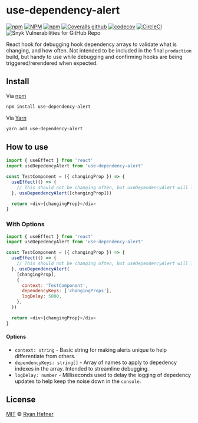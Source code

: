 # use-dependency-alert

[![npm](https://img.shields.io/npm/v/use-dependency-alerrt?style=flat-square)](https://www.pkgstats.com/pkg:use-dependency-alerrt)
[![NPM](https://img.shields.io/npm/l/use-dependency-alerrt?style=flat-square)](LICENSE)
[![npm](https://img.shields.io/npm/dt/use-dependency-alerrt?style=flat-square)](https://www.pkgstats.com/pkg:use-dependency-alerrt)
[![Coveralls github](https://img.shields.io/coveralls/github/ryanhefner/use-dependency-alerrt?style=flat-square)](https://coveralls.io/github/ryanhefner/use-dependency-alerrt)
[![codecov](https://codecov.io/gh/ryanhefner/use-dependency-alerrt/branch/main/graph/badge.svg)](https://codecov.io/gh/ryanhefner/use-dependency-alerrt)
[![CircleCI](https://img.shields.io/circleci/build/github/ryanhefner/use-dependency-alerrt?style=flat-square)](https://circleci.com/gh/ryanhefner/use-dependency-alerrt)
![Snyk Vulnerabilities for GitHub Repo](https://img.shields.io/snyk/vulnerabilities/github/ryanhefner/use-dependency-alerrt?style=flat-square)

React hook for debugging hook dependency arrays to validate what is changing, and how often. Not intended to be included in the final `production` build, but handy to use while debugging and confirming hooks are being triggered/rerendered when expected.

## Install

Via [npm](https://npmjs.com/package/use-dependency-alert)

```sh
npm install use-dependency-alert
```

Via [Yarn](https://yarn.pm/use-dependency-alert)

```sh
yarn add use-dependency-alert
```

## How to use

```js
import { useEffect } from 'react'
import useDepedencyAlert from 'use-dependency-alert'

const TestComponent = ({ changingProp }) => {
  useEffect(() => {
    // This should not be changing often, but useDependencyAlert will let us know if that’s the case
  }, useDependencyAlert([changingProp]))

  return <div>{changingProp}</div>
}
```

### With Options

```js
import { useEffect } from 'react'
import useDepedencyAlert from 'use-dependency-alert'

const TestComponent = ({ changingProp }) => {
  useEffect(() => {
    // This should not be changing often, but useDependencyAlert will let us know if that’s the case
  }, useDependencyAlert(
    [changingProp],
    {
      context: 'TestComponent',
      dependencyKeys: ['changingProps'],
      logDelay: 5000,
    },
  ))

  return <div>{changingProp}</div>
}
```

#### Options

* `context: string` - Basic string for making alerts unique to help differentiate from others.
* `dependencyKeys: string[]` - Array of names to apply to depedency indexes in the array. Intended to streamline debugging.
* `logDelay: number` - Milliseconds used to delay the logging of depedency updates to help keep the noise down in the `console`.

## License

[MIT](LICENSE) © [Ryan Hefner](https://www.ryanhefner.com)
